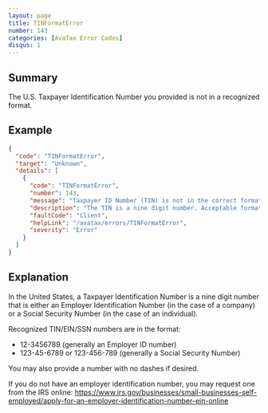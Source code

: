 ```yaml
---
layout: page
title: TINFormatError
number: 143
categories: [AvaTax Error Codes]
disqus: 1
---
```


## Summary

The U.S. Taxpayer Identification Number you provided is not in a recognized format.

## Example

```json
{
  "code": "TINFormatError",
  "target": "Unknown",
  "details": [
    {
      "code": "TINFormatError",
      "number": 143,
      "message": "Taxpayer ID Number (TIN) is not in the correct format.",
      "description": "The TIN is a nine digit number. Acceptable formats: 123456789, 12-3456789, 123-456-789, and 123-45-6789.",
      "faultCode": "Client",
      "helpLink": "/avatax/errors/TINFormatError",
      "severity": "Error"
    }
  ]
}
```

## Explanation

In the United States, a Taxpayer Identification Number is a nine digit number that is either an Employer Identification Number (in the case of a company) or a Social Security Number (in the case of an individual).

Recognized TIN/EIN/SSN numbers are in the format:

<ul class="normal">
<li>12-3456789 (generally an Employer ID number)</li>
<li>123-45-6789 or 123-456-789 (generally a Social Security Number)</li>
</ul>

You may also provide a number with no dashes if desired.

If you do not have an employer identification number, you may request one from the IRS online: <a href="https://www.irs.gov/businesses/small-businesses-self-employed/apply-for-an-employer-identification-number-ein-online">https://www.irs.gov/businesses/small-businesses-self-employed/apply-for-an-employer-identification-number-ein-online</a>
